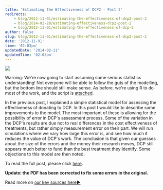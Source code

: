 ```yaml
---
title: 'Estimating the Effectiveness of DCP2 - Post 2'
redirects:
    - blog/2012-11-01/estimating-the-effectiveness-of-dcp2-post-2
    - blog/2014-02-28/estimating-effectiveness-dcp2-post-2
    - blog/2012-11-01/estimating-the-effectiveness-of-dcp-2
author: false
slug: blog/2012-11-01/estimating-the-effectiveness-of-dcp2-post-2
date: '2012-11-01'
time: '02:03pm'
updatedDate: '2014-02-11'
updatedTime: '02:03pm'
---
```

![](/images/uploads/michaelpeytonjones.jpg)

Warning: We're now going to start assuming some serious statistics understanding! Not everyone will be able to follow the guts of the modelling, but the bottom line should still make sense. As before, we're using R to do most of the work, and the script is [attached](http://www.givingwhatwecan.org/sites/givingwhatwecan.org/files/dcpp-effectiveness-2.r).

In the previous post, I explained a simple statistical model for assessing the effectiveness of donating to DCP. In this post I would like to describe some improvements to the model. The most important of these is allowing for the possibility of error in DCP's assessment process. Some of the variation in the DCP's results are due not to real differences in the cost effectiveness of treatments, but rather simply measurement error on their part. We will run simulations where we vary how large this error is, and see how much it reduces the value of DCP's work. The conclusion is that given our guesses about the size of the errors and the money their research moves, DCP still appears much better to fund than the best treatment they identify. Some objections to this model are then noted.

To read the full post, please click [here](/files/dcpp_post_2.pdf).

**Update: the PDF has been corrected to fix some errors in the original.**

Read more on [our key sources here►](/where-to-give/methodology/our-sources)